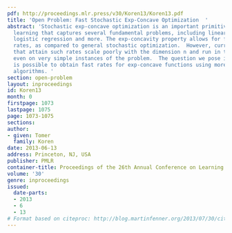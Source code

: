 ```yaml
---
pdf: http://proceedings.mlr.press/v30/Koren13/Koren13.pdf
title: 'Open Problem: Fast Stochastic Exp-Concave Optimization  '
abstract: 'Stochastic exp-concave optimization is an important primitive in machine
  learning that captures several fundamental problems, including linear regression,
  logistic regression and more. The exp-concavity property allows for fast convergence
  rates, as compared to general stochastic optimization.  However, current algorithms
  that attain such rates scale poorly with the dimension n and run in time O(n^4),
  even on very simple instances of the problem.  The question we pose is whether it
  is possible to obtain fast rates for exp-concave functions using more computationally-efficient
  algorithms. '
section: open-problem
layout: inproceedings
id: Koren13
month: 0
firstpage: 1073
lastpage: 1075
page: 1073-1075
sections: 
author:
- given: Tomer
  family: Koren
date: 2013-06-13
address: Princeton, NJ, USA
publisher: PMLR
container-title: Proceedings of the 26th Annual Conference on Learning Theory
volume: '30'
genre: inproceedings
issued:
  date-parts:
  - 2013
  - 6
  - 13
# Format based on citeproc: http://blog.martinfenner.org/2013/07/30/citeproc-yaml-for-bibliographies/
---
```

